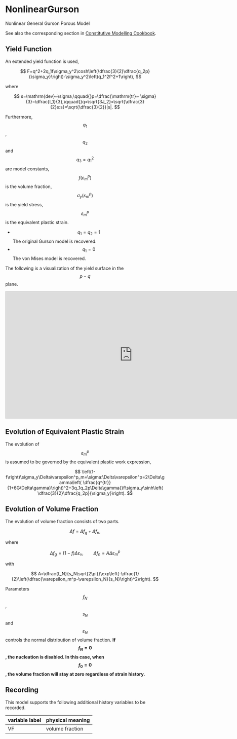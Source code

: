 # NonlinearGurson

Nonlinear General Gurson Porous Model

See also the corresponding section in [Constitutive Modelling Cookbook](https://github.com/TLCFEM/constitutive-modelling-cookbook/releases/download/latest/COOKBOOK.pdf).

## Yield Function

An extended yield function is used,

$$
F=q^2+2q_1f\sigma_y^2\cosh\left(\dfrac{3}{2}\dfrac{q_2p}{\sigma_y}\right)-\sigma_y^2\left(q_1^2f^2+1\right),
$$

where

$$
s=\mathrm{dev}~\sigma,\qquad{}p=\dfrac{\mathrm{tr}~
\sigma}{3}=\dfrac{I_1}{3},\qquad{}q=\sqrt{3J_2}=\sqrt{\dfrac{3}{2}s:s}=\sqrt{\dfrac{3}{2}}|s|.
$$

Furthermore, $$q_1$$, $$q_2$$ and $$q_3=q_1^2$$ are model constants, $$f(\varepsilon_m^p)$$ is the volume fraction,
$$\sigma_y(\varepsilon_m^p)$$ is the yield stress, $$\varepsilon_m^p$$ is the equivalent plastic strain.

* $$q_1=q_2=1$$ The original Gurson model is recovered.
* $$q_1=0$$ The von Mises model is recovered.

The following is a visualization of the yield surface in the $$p-q$$ plane.

<iframe src="https://www.desmos.com/calculator/5x3nh1l317?embed" width="800" height="400" style="border: 1px solid #ccc" frameborder=0></iframe>

## Evolution of Equivalent Plastic Strain

The evolution of $$\varepsilon_m^p$$ is assumed to be governed by the equivalent plastic work expression,

$$
\left(1-f\right)\sigma_y\Delta\varepsilon^p_m=\sigma:\Delta\varepsilon^p=2\Delta\gamma\left(
\dfrac{q^{tr}}{1+6G\Delta\gamma}\right)^2+3q_1q_2p\Delta\gamma{}f\sigma_y\sinh\left(
\dfrac{3}{2}\dfrac{q_2p}{\sigma_y}\right).
$$

## Evolution of Volume Fraction

The evolution of volume fraction consists of two parts.

$$
\Delta{}f=\Delta{}f_g+\Delta{}f_n,
$$

where

$$
\Delta{}f_g=(1-f)\Delta\varepsilon_v,\qquad\Delta{}f_n=A\Delta\varepsilon_m^p
$$

with

$$
A=\dfrac{f_N}{s_N\sqrt{2\pi}}\exp\left(-\dfrac{1}{2}\left(\dfrac{\varepsilon_m^p-\varepsilon_N}{s_N}\right)^2\right).
$$

Parameters $$f_N$$, $$s_N$$ and $$\varepsilon_N$$ controls the normal distribution of volume fraction. **If $$f_N=0$$,
the nucleation is disabled. In this case, when $$f_0=0$$, the volume fraction will stay at zero regardless of strain
history.**

## Recording

This model supports the following additional history variables to be recorded.

| variable label | physical meaning |
|----------------|------------------|
| VF             | volume fraction  |
